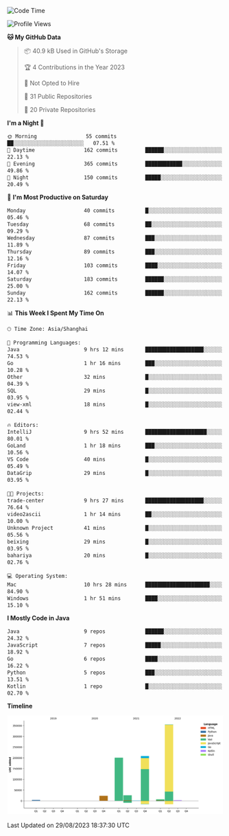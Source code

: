 <!--START_SECTION:waka-->
![Code Time](http://img.shields.io/badge/Code%20Time-2%2C031%20hrs%209%20mins-blue)

![Profile Views](http://img.shields.io/badge/Profile%20Views-0-blue)

**🐱 My GitHub Data** 

> 📦 40.9 kB Used in GitHub's Storage 
 > 
> 🏆 4 Contributions in the Year 2023
 > 
> 🚫 Not Opted to Hire
 > 
> 📜 31 Public Repositories 
 > 
> 🔑 20 Private Repositories 
 > 
**I'm a Night 🦉** 

```text
🌞 Morning                55 commits          ██░░░░░░░░░░░░░░░░░░░░░░░   07.51 % 
🌆 Daytime                162 commits         ██████░░░░░░░░░░░░░░░░░░░   22.13 % 
🌃 Evening                365 commits         ████████████░░░░░░░░░░░░░   49.86 % 
🌙 Night                  150 commits         █████░░░░░░░░░░░░░░░░░░░░   20.49 % 
```
📅 **I'm Most Productive on Saturday** 

```text
Monday                   40 commits          █░░░░░░░░░░░░░░░░░░░░░░░░   05.46 % 
Tuesday                  68 commits          ██░░░░░░░░░░░░░░░░░░░░░░░   09.29 % 
Wednesday                87 commits          ███░░░░░░░░░░░░░░░░░░░░░░   11.89 % 
Thursday                 89 commits          ███░░░░░░░░░░░░░░░░░░░░░░   12.16 % 
Friday                   103 commits         ████░░░░░░░░░░░░░░░░░░░░░   14.07 % 
Saturday                 183 commits         ██████░░░░░░░░░░░░░░░░░░░   25.00 % 
Sunday                   162 commits         ██████░░░░░░░░░░░░░░░░░░░   22.13 % 
```


📊 **This Week I Spent My Time On** 

```text
🕑︎ Time Zone: Asia/Shanghai

💬 Programming Languages: 
Java                     9 hrs 12 mins       ███████████████████░░░░░░   74.53 % 
Go                       1 hr 16 mins        ███░░░░░░░░░░░░░░░░░░░░░░   10.28 % 
Other                    32 mins             █░░░░░░░░░░░░░░░░░░░░░░░░   04.39 % 
SQL                      29 mins             █░░░░░░░░░░░░░░░░░░░░░░░░   03.95 % 
view-xml                 18 mins             █░░░░░░░░░░░░░░░░░░░░░░░░   02.44 % 

🔥 Editors: 
IntelliJ                 9 hrs 52 mins       ████████████████████░░░░░   80.01 % 
GoLand                   1 hr 18 mins        ███░░░░░░░░░░░░░░░░░░░░░░   10.56 % 
VS Code                  40 mins             █░░░░░░░░░░░░░░░░░░░░░░░░   05.49 % 
DataGrip                 29 mins             █░░░░░░░░░░░░░░░░░░░░░░░░   03.95 % 

🐱‍💻 Projects: 
trade-center             9 hrs 27 mins       ███████████████████░░░░░░   76.64 % 
video2ascii              1 hr 14 mins        ██░░░░░░░░░░░░░░░░░░░░░░░   10.00 % 
Unknown Project          41 mins             █░░░░░░░░░░░░░░░░░░░░░░░░   05.56 % 
beixing                  29 mins             █░░░░░░░░░░░░░░░░░░░░░░░░   03.95 % 
bahariya                 20 mins             █░░░░░░░░░░░░░░░░░░░░░░░░   02.76 % 

💻 Operating System: 
Mac                      10 hrs 28 mins      █████████████████████░░░░   84.90 % 
Windows                  1 hr 51 mins        ████░░░░░░░░░░░░░░░░░░░░░   15.10 % 
```

**I Mostly Code in Java** 

```text
Java                     9 repos             ██████░░░░░░░░░░░░░░░░░░░   24.32 % 
JavaScript               7 repos             █████░░░░░░░░░░░░░░░░░░░░   18.92 % 
Go                       6 repos             ████░░░░░░░░░░░░░░░░░░░░░   16.22 % 
Python                   5 repos             ███░░░░░░░░░░░░░░░░░░░░░░   13.51 % 
Kotlin                   1 repo              █░░░░░░░░░░░░░░░░░░░░░░░░   02.70 % 
```



**Timeline**

![Lines of Code chart](https://raw.githubusercontent.com/youtiaoguagua/youtiaoguagua/master/assets/bar_graph.png)


 Last Updated on 29/08/2023 18:37:30 UTC
<!--END_SECTION:waka-->